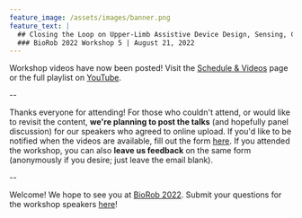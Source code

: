 ```yaml
---
feature_image: /assets/images/banner.png
feature_text: |
  ## Closing the Loop on Upper-Limb Assistive Device Design, Sensing, Control, & Clinical Practice
  ### BioRob 2022 Workshop 5 | August 21, 2022
---
```


Workshop videos have now been posted! Visit the [Schedule & Videos](schedule) page or the full playlist on [YouTube](https://www.youtube.com/playlist?list=PL51-747gY2lx12n_HjmTpLB439tpO852D).

--

Thanks everyone for attending! For those who couldn't attend, or would like to revisit the content, **we're planning to post the talks** (and hopefully panel discussion) for our speakers who agreed to online upload. If you'd like to be notified when the videos are available, fill out the form [here](https://forms.gle/wseE4Nq7TvCEHzzQA). If you attended the workshop, you can also **leave us feedback** on the same form (anonymously if you desire; just leave the email blank).

--

Welcome! We hope to see you at [BioRob 2022](http://biorob2022.org/index.php). Submit your questions for the workshop speakers [here](https://forms.gle/Z3GmfWtqFab5JZY58)!
